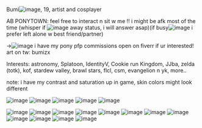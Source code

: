 
Bumi![image](https://github.com/user-attachments/assets/35608b74-9b41-4d43-ae49-bf248dc0d8ed), 19, artist and cosplayer 



AB PONYTOWN: feel free to interact n sit w me !! i might be afk most of the time (whisper if ![image](https://github.com/user-attachments/assets/f3a7733f-051a-4768-a1ac-dcfe1e503c0d)
away status, i will answer asap)(if busy![image](https://github.com/user-attachments/assets/ba0c7a3f-289a-48dc-af4e-f498861adb13)
 i prefer left alone w best friend/partner)

->![image](https://github.com/user-attachments/assets/ba4d8cbd-1a55-4023-bc25-3389a1ecde37) i have my pony pfp commissions open on fiverr if ur interested! art on tw: bumizx

Interests: astronomy, Splatoon, IdentityV, Cookie run Kingdom, JJba, zelda (totk), kof, stardew valley, brawl stars, flcl, csm, evangelion n yk, more..

note: i have my contrast and saturation up in game, skin colors might look different



![image](https://github.com/user-attachments/assets/e7562fed-bb98-453d-bd9e-3765baed85a4) ![image](https://github.com/user-attachments/assets/7ae3eb24-3ca0-4363-ad3b-9eaa09c5ef84) ![image](https://github.com/user-attachments/assets/dc359d59-4923-4e6d-b4ce-e648641925d8) ![image](https://github.com/user-attachments/assets/7bda8bc4-3f05-4902-83f9-a8891ce8b3a1) ![image](https://github.com/user-attachments/assets/043d1804-9840-46c7-827c-c8a80a4b9ea8)









![image](https://github.com/user-attachments/assets/c8a7a218-79e8-4074-8659-7e47fea89136)
![image](https://github.com/user-attachments/assets/97fc14e6-78f8-4046-a4cc-f398c58e1f40) ![image](https://github.com/user-attachments/assets/ceddf24a-2c96-4d1e-9fd7-2c074b78c5d1) ![image](https://github.com/user-attachments/assets/f30b05f8-327f-473d-9cba-79c0a6318663)
 ![image](https://github.com/user-attachments/assets/9d4052dd-284c-4151-8358-e56aa51db8ad) ![image](https://github.com/user-attachments/assets/364848cb-ce2e-4528-b6cf-71ef7f42e96d) ![image](https://github.com/user-attachments/assets/2100a757-a878-4f3a-8008-b794ce4ee4f8) ![image](https://github.com/user-attachments/assets/57b2f3a5-c7d3-45f5-ad31-3860d4ff1480) ![image](https://github.com/user-attachments/assets/b1c90d0e-10da-41d7-8b1c-4da67499c3e2) ![image](https://github.com/user-attachments/assets/94f8d559-75ce-44b4-a249-e240bf181003) ![image](https://github.com/user-attachments/assets/7889a9c1-0f92-4d1b-8fed-74dc8b551aa7) ![image](https://github.com/user-attachments/assets/9db152a2-f438-4721-a33b-c18d8b7be4ce)







